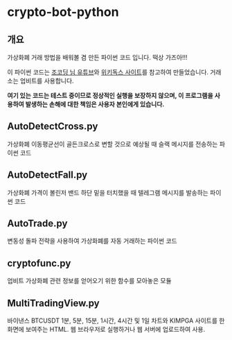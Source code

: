 # crypto-bot-python

## 개요
가상화폐 거래 방법을 배워볼 겸 만든 파이썬 코드 입니다. 떡상 가즈아!!!

이 파이썬 코드는 [조코딩 님 유튜브](https://youtu.be/5vofEMqMyGk)와 [위키독스 사이트](https://wikidocs.net/book/1665)를 참고하여 만들었습니다. 거래소는 업비트를 사용합니다.

**여기 있는 코드는 테스트 중이므로 정상적인 실행을 보장하지 않으며, 이 프로그램을 사용하여 발생하는 손해에 대한 책임은 사용자 본인에게 있습니다.**

## AutoDetectCross.py
가상화폐 이동평균선이 골든크로스로 변할 것으로 예상될 때 슬랙 메시지를 전송하는 파이썬 코드

## AutoDetectFall.py
가상화폐 가격이 볼린저 밴드 하단 밑을 터치했을 때 텔레그램 메시지를 발송하는 파이썬 코드

## AutoTrade.py
변동성 돌파 전략을 사용하여 가상화폐를 자동 거래하는 파이썬 코드

## cryptofunc.py
업비트 가상화폐 관련 정보를 얻어오기 위한 함수를 모아놓은 모듈

## MultiTradingView.py
바이낸스 BTCUSDT 1분, 5분, 15분, 1시간, 4시간 및 1일 차트와 KIMPGA 사이트를 한 화면에 보여주는 HTML. 웹 브라우저로 실행하거나 웹 서버에 업로드하여 사용.